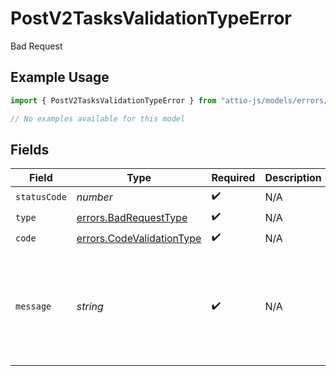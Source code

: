 # PostV2TasksValidationTypeError

Bad Request

## Example Usage

```typescript
import { PostV2TasksValidationTypeError } from "attio-js/models/errors/getv2objectsobject.js";

// No examples available for this model
```

## Fields

| Field                                                                  | Type                                                                   | Required                                                               | Description                                                            | Example                                                                |
| ---------------------------------------------------------------------- | ---------------------------------------------------------------------- | ---------------------------------------------------------------------- | ---------------------------------------------------------------------- | ---------------------------------------------------------------------- |
| `statusCode`                                                           | *number*                                                               | :heavy_check_mark:                                                     | N/A                                                                    |                                                                        |
| `type`                                                                 | [errors.BadRequestType](../../models/errors/badrequesttype.md)         | :heavy_check_mark:                                                     | N/A                                                                    |                                                                        |
| `code`                                                                 | [errors.CodeValidationType](../../models/errors/codevalidationtype.md) | :heavy_check_mark:                                                     | N/A                                                                    |                                                                        |
| `message`                                                              | *string*                                                               | :heavy_check_mark:                                                     | N/A                                                                    | Only standard or custom object records can be linked to.               |